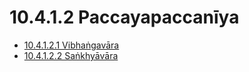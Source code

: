 

# 10.4.1.2 Paccayapaccanīya

* [10.4.1.2.1 Vibhaṅgavāra](10.4.1.2/10.4.1.2.1.md)
* [10.4.1.2.2 Saṅkhyāvāra](10.4.1.2/10.4.1.2.2.md)



